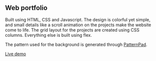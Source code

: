 ## Web portfolio

Built using HTML, CSS and Javascript. The design is colorful yet simple, and small details like a scroll animation on the projects make the website come to life. The grid layout for the projects are created using CSS columns. Everything else is built using flex. 

The pattern used for the background is generated through [PatternPad](https://patternpad.com/editor.html).

[Live demo](https://mariahelenanoren.github.io/portfolio/)